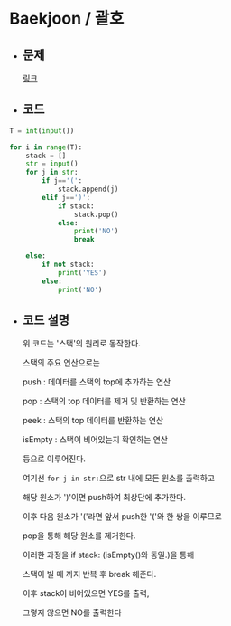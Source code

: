 # Baekjoon / 괄호

- ## 문제

  [링크](https://www.acmicpc.net/problem/9012)

- ## 코드

```Python
T = int(input())

for i in range(T):
    stack = []
    str = input()
    for j in str:
        if j=='(':
            stack.append(j)
        elif j==')':
            if stack:
                stack.pop()
            else:
                print('NO')
                break

    else:
        if not stack:
            print('YES')
        else:
            print('NO')
```

- ## 코드 설명

    위 코드는 '스택'의 원리로 동작한다.
  
    스택의 주요 연산으로는
  
    push : 데이터를 스택의 top에 추가하는 연산
  
    pop : 스택의 top 데이터를 제거 및 반환하는 연산
  
    peek : 스택의 top 데이터를 반환하는 연산
  
    isEmpty : 스택이 비어있는지 확인하는 연산
  
    등으로 이루어진다.


    여기선 `for j in str:`으로
    str 내에 모든 원소를 출력하고
  
    해당 원소가 ')'이면 push하여 최상단에 추가한다.
  
    이후 다음 원소가 '('라면 앞서 push한 '('와 한 쌍을 이루므로
  
    pop을 통해 해당 원소를 제거한다.


    이러한 과정을 if stack: (isEmpty()와 동일.)을 통해
  
    스택이 빌 때 까지 반복 후 break 해준다.
  
    이후 stack이 비어있으면 YES를 출력,
  
    그렇지 않으면 NO를 출력한다
    

    
